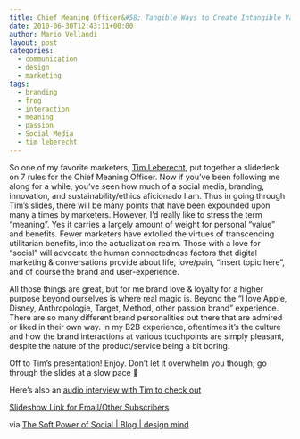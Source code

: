 ```yaml
---
title: Chief Meaning Officer&#58; Tangible Ways to Create Intangible Value
date: 2010-06-30T12:43:11+00:00
author: Mario Vellandi
layout: post
categories:
  - communication
  - design
  - marketing
tags:
  - branding
  - frog
  - interaction
  - meaning
  - passion
  - Social Media
  - tim leberecht
---
```

So one of my favorite marketers, [Tim Leberecht](http://designmind.frogdesign.com/blog/author/elektroniker/), put together a slidedeck on 7 rules for the Chief Meaning Officer. Now if you&#8217;ve been following me along for a while, you&#8217;ve seen how much of a social media, branding, innovation, and sustainability/ethics aficionado I am. Thus in going through Tim&#8217;s slides, there will be many points that have been expounded upon many a times by marketers. However, I&#8217;d really like to stress the term &#8220;meaning&#8221;. Yes it carries a largely amount of weight for personal &#8220;value&#8221; and benefits. Fewer marketers have extolled the virtues of transcending utilitarian benefits, into the actualization realm. Those with a love for &#8220;social&#8221; will advocate the human connectedness factors that digital marketing & conversations provide about life, love/pain, &#8220;insert topic here&#8221;, and of course the brand and user-experience.

All those things are great, but for me brand love & loyalty for a higher purpose beyond ourselves is where real magic is. Beyond the &#8220;I love Apple, Disney, Anthropologie, Target, Method, other passion brand&#8221; experience. There are so many different brand personalities out there that are admired or liked in their own way. In my B2B experience, oftentimes it&#8217;s the culture and how the brand interactions at various touchpoints are simply pleasant, despite the nature of the product/service being a bit boring.

Off to Tim&#8217;s presentation! Enjoy. Don&#8217;t let it overwhelm you though; go through the slides at a slow pace 🙂

Here&#8217;s also an [audio interview with Tim to check out](http://energize.nl/sparkcast.php)

[Slideshow Link for Email/Other Subscribers](http://www.slideshare.net/frogdesign/chief-meaning-officer-how-the-new-social-power-of-marketing-can-help-transform-organizations)

via [The Soft Power of Social | Blog | design mind](http://designmind.frogdesign.com/blog/the-soft-power-of-social.html)
